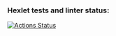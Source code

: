 ### Hexlet tests and linter status:
[![Actions Status](https://github.com/0pilione/python-project-52/actions/workflows/hexlet-check.yml/badge.svg)](https://github.com/0pilione/python-project-52/actions)